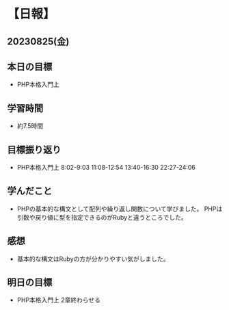 # 【日報】
## 20230825(金)
## 本日の目標
- PHP本格入門上

## 学習時間
- 約7.5時間

## 目標振り返り
- PHP本格入門上 8:02-9:03 11:08-12:54 13:40-16:30 22:27-24:06

## 学んだこと
- PHPの基本的な構文として配列や繰り返し関数について学びました。
PHPは引数や戻り値に型を指定できるのがRubyと違うところでした。

## 感想
- 基本的な構文はRubyの方が分かりやすい気がしました。

## 明日の目標
- PHP本格入門上 2章終わらせる


